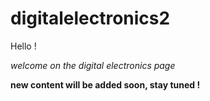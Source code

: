 # digitalelectronics2
Hello ! 

*welcome on the digital electronics page*

**new content will be added soon, stay tuned !**



